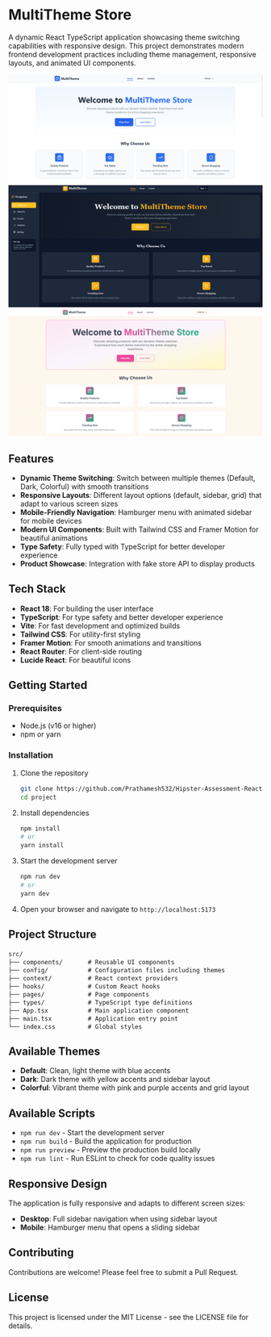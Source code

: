 # MultiTheme Store

A dynamic React TypeScript application showcasing theme switching capabilities with responsive design. This project demonstrates modern frontend development practices including theme management, responsive layouts, and animated UI components.

![MultiTheme Store Screenshot](image.png)
![MultiTheme Store Screenshot](image2.png)
![MultiTheme Store Screenshot](image3.png)

## Features

- **Dynamic Theme Switching**: Switch between multiple themes (Default, Dark, Colorful) with smooth transitions
- **Responsive Layouts**: Different layout options (default, sidebar, grid) that adapt to various screen sizes
- **Mobile-Friendly Navigation**: Hamburger menu with animated sidebar for mobile devices
- **Modern UI Components**: Built with Tailwind CSS and Framer Motion for beautiful animations
- **Type Safety**: Fully typed with TypeScript for better developer experience
- **Product Showcase**: Integration with fake store API to display products

## Tech Stack

- **React 18**: For building the user interface
- **TypeScript**: For type safety and better developer experience
- **Vite**: For fast development and optimized builds
- **Tailwind CSS**: For utility-first styling
- **Framer Motion**: For smooth animations and transitions
- **React Router**: For client-side routing
- **Lucide React**: For beautiful icons

## Getting Started

### Prerequisites

- Node.js (v16 or higher)
- npm or yarn

### Installation

1. Clone the repository

   ```bash
   git clone https://github.com/Prathamesh532/Hipster-Assessment-React-JS-Theme-Switcher-.git
   cd project
   ```

2. Install dependencies

   ```bash
   npm install
   # or
   yarn install
   ```

3. Start the development server

   ```bash
   npm run dev
   # or
   yarn dev
   ```

4. Open your browser and navigate to `http://localhost:5173`

## Project Structure

```
src/
├── components/       # Reusable UI components
├── config/           # Configuration files including themes
├── context/          # React context providers
├── hooks/            # Custom React hooks
├── pages/            # Page components
├── types/            # TypeScript type definitions
├── App.tsx           # Main application component
├── main.tsx          # Application entry point
└── index.css         # Global styles
```

## Available Themes

- **Default**: Clean, light theme with blue accents
- **Dark**: Dark theme with yellow accents and sidebar layout
- **Colorful**: Vibrant theme with pink and purple accents and grid layout

## Available Scripts

- `npm run dev` - Start the development server
- `npm run build` - Build the application for production
- `npm run preview` - Preview the production build locally
- `npm run lint` - Run ESLint to check for code quality issues

## Responsive Design

The application is fully responsive and adapts to different screen sizes:

- **Desktop**: Full sidebar navigation when using sidebar layout
- **Mobile**: Hamburger menu that opens a sliding sidebar

## Contributing

Contributions are welcome! Please feel free to submit a Pull Request.

## License

This project is licensed under the MIT License - see the LICENSE file for details.

